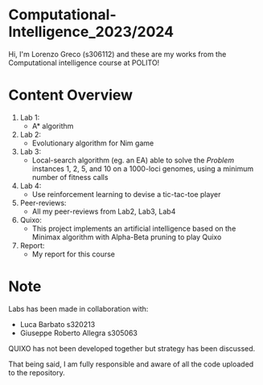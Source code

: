# Computational-Intelligence_2023/2024
Hi, I'm Lorenzo Greco (s306112) and these are my works from the Computational intelligence course at POLITO!

# Content Overview
1. Lab 1:
    - A* algorithm
2. Lab 2:
    - Evolutionary algorithm for Nim game
3. Lab 3:
    - Local-search algorithm (eg. an EA) able to solve the *Problem* instances 1, 2, 5, and 10 on a 1000-loci genomes, using a minimum number of fitness calls
4. Lab 4:
    - Use reinforcement learning to devise a tic-tac-toe player
5. Peer-reviews:
    - All my peer-reviews from Lab2, Lab3, Lab4
6. Quixo:
    - This project implements an artificial intelligence based on the Minimax algorithm with Alpha-Beta pruning to play Quixo
7. Report:
    - My report for this course

# Note
Labs has been made in collaboration with:

- Luca Barbato s320213
- Giuseppe Roberto Allegra s305063

QUIXO has not been developed together but strategy has been discussed.

That being said, I am fully responsible and aware of all the code uploaded to the repository.
